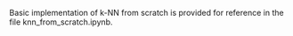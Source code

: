 Basic implementation of k-NN from scratch is provided for reference in the file knn_from_scratch.ipynb.